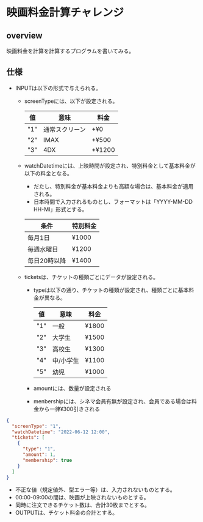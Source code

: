 # 映画料金計算チャレンジ
## overview
映画料金を計算を計算するプログラムを書いてみる。

## 仕様
* INPUTは以下の形式で与えられる。
  * screenTypeには、以下が設定される。
  
    | 値 | 意味 | 料金 |
    | ---- | --- | --- |
    | "1" | 通常スクリーン | +¥0 |
    | "2" | IMAX | +¥500 |
    | "3" | 4DX | +¥1200 |
  
  * watchDatetimeには、上映時間が設定され、特別料金として基本料金が以下の料金となる。 
    * だたし、特別料金が基本料金よりも高額な場合は、基本料金が適用される。
    * 日本時間で入力されるものとし、フォーマットは「YYYY-MM-DD HH-MI」形式とする。

    | 条件 | 特別料金 |
    | ---- | --- |
    | 毎月1日 | ¥1000 |
    | 毎週水曜日 | ¥1200 |
    | 毎日20時以降 | ¥1400 |
  
  * ticketsは、チケットの種類ごとにデータが設定される。
    * typeは以下の通り、チケットの種類が設定され、種類ごとに基本料金が異なる。

      | 値 | 意味 | 料金 |
      | ---- | --- | --- |
      | "1" | 一般 | ¥1800 |
      | "2" | 大学生 | ¥1500 |
      | "3" | 高校生 | ¥1300 |
      | "4" | 中/小学生 | ¥1100 |
      | "5" | 幼児 | ¥1000 |

    * amountには、数量が設定される
    * menbershipには、シネマ会員有無が設定され、会員である場合は料金から一律¥300引きされる

```json
{
  "screenType": "1",
  "watchDatetime": "2022-06-12 12:00", 
  "tickets": [
    {
      "type": "1",
      "amount": 1,
      "membership": true
    }
  ]
}
```

* 不正な値（規定値外、型エラー等）は、入力されないものとする。
* 00:00-09:00の間は、映画が上映されないものとする。
* 同時に注文できるチケット数は、合計30枚までとする。
* OUTPUTは、チケット料金の合計とする。